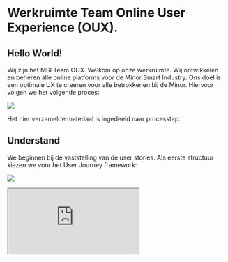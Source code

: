 # Werkruimte Team Online User Experience (OUX).

## Hello World!
Wij zijn het MSI Team OUX. Welkom op onze werkruimte. Wij ontwikkelen en beheren alle online platforms voor de Minor Smart Industry. Ons doel is een optimale UX te creeren voor alle betrokkenen bij de Minor. Hiervoor volgen we het volgende proces:

![](https://uxdworld.files.wordpress.com/2018/04/372a3-1vcq_jokyp1cc0e4-yhnspq.png?w=462&h=823&zoom=2)

Het hier verzamelde materiaal is ingedeeld naar processtap.

## Understand

We beginnen bij de vaststelling van de user stories. Als eerste structuur kiezen we voor het User Journey framework:

![](https://www.mijnmarketing.com/wp-content/uploads/customerjourney-mm-blog-1140x475.png)

<iframe src="https://docs.google.com/spreadsheets/d/e/2PACX-1vRsng8Tesgz6UkqTtDJ87hU6H7b10MNLrTsVqkgvdVcxQSPwz2k0zwCv7R7G-9KRj3V7K2XUyNfNS7i/pubhtml?widget=true&amp;headers=false"></iframe>

